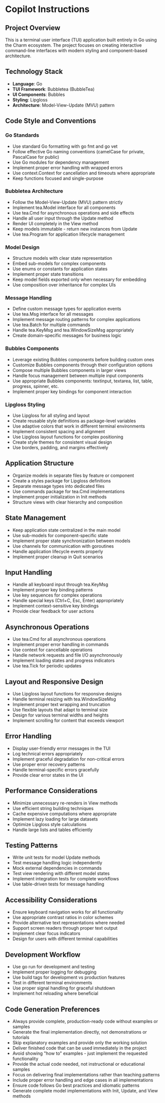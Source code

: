 # Copilot Instructions

## Project Overview

This is a terminal user interface (TUI) application built entirely in Go using the Charm ecosystem. The project focuses on creating interactive command-line interfaces with modern styling and component-based architecture.

## Technology Stack

- **Language**: Go
- **TUI Framework**: Bubbletea (BubbleTea)
- **UI Components**: Bubbles
- **Styling**: Lipgloss
- **Architecture**: Model-View-Update (MVU) pattern

## Code Style and Conventions

### Go Standards

- Use standard Go formatting with go fmt and go vet
- Follow effective Go naming conventions (camelCase for private, PascalCase for public)
- Use Go modules for dependency management
- Implement proper error handling with wrapped errors
- Use context.Context for cancellation and timeouts where appropriate
- Keep functions focused and single-purpose

### Bubbletea Architecture

- Follow the Model-View-Update (MVU) pattern strictly
- Implement tea.Model interface for all components
- Use tea.Cmd for asynchronous operations and side effects
- Handle all user input through the Update method
- Render UI completely in the View method
- Keep models immutable - return new instances from Update
- Use tea.Program for application lifecycle management

### Model Design

- Structure models with clear state representation
- Embed sub-models for complex components
- Use enums or constants for application states
- Implement proper state transitions
- Keep model fields exported only when necessary for embedding
- Use composition over inheritance for complex UIs

### Message Handling

- Define custom message types for application events
- Use tea.Msg interface for all messages
- Implement message routing patterns for complex applications
- Use tea.Batch for multiple commands
- Handle tea.KeyMsg and tea.WindowSizeMsg appropriately
- Create domain-specific messages for business logic

### Bubbles Components

- Leverage existing Bubbles components before building custom ones
- Customize Bubbles components through their configuration options
- Compose multiple Bubbles components in larger views
- Handle focus management between multiple input components
- Use appropriate Bubbles components: textinput, textarea, list, table, progress, spinner, etc.
- Implement proper key bindings for component interaction

### Lipgloss Styling

- Use Lipgloss for all styling and layout
- Create reusable style definitions as package-level variables
- Use adaptive colors that work in different terminal environments
- Implement consistent spacing and alignment
- Use Lipgloss layout functions for complex positioning
- Create style themes for consistent visual design
- Use borders, padding, and margins effectively

## Application Structure
- Organize models in separate files by feature or component
- Create a styles package for Lipgloss definitions
- Separate message types into dedicated files
- Use commands package for tea.Cmd implementations
- Implement proper initialization in Init methods
- Structure views with clear hierarchy and composition

## State Management

- Keep application state centralized in the main model
- Use sub-models for component-specific state
- Implement proper state synchronization between models
- Use channels for communication with goroutines
- Handle application lifecycle events properly
- Implement proper cleanup in Quit scenarios

## Input Handling

- Handle all keyboard input through tea.KeyMsg
- Implement proper key binding patterns
- Use key sequences for complex operations
- Handle special keys (Ctrl+C, Esc, Enter) appropriately
- Implement context-sensitive key bindings
- Provide clear feedback for user actions

## Asynchronous Operations

- Use tea.Cmd for all asynchronous operations
- Implement proper error handling in commands
- Use context for cancellable operations
- Handle network requests and file I/O asynchronously
- Implement loading states and progress indicators
- Use tea.Tick for periodic updates

## Layout and Responsive Design

- Use Lipgloss layout functions for responsive designs
- Handle terminal resizing with tea.WindowSizeMsg
- Implement proper text wrapping and truncation
- Use flexible layouts that adapt to terminal size
- Design for various terminal widths and heights
- Implement scrolling for content that exceeds viewport

## Error Handling

- Display user-friendly error messages in the TUI
- Log technical errors appropriately
- Implement graceful degradation for non-critical errors
- Use proper error recovery patterns
- Handle terminal-specific errors gracefully
- Provide clear error states in the UI

## Performance Considerations

- Minimize unnecessary re-renders in View methods
- Use efficient string building techniques
- Cache expensive computations where appropriate
- Implement lazy loading for large datasets
- Optimize Lipgloss style calculations
- Handle large lists and tables efficiently

## Testing Patterns

- Write unit tests for model Update methods
- Test message handling logic independently
- Mock external dependencies in commands
- Test view rendering with different model states
- Implement integration tests for complete workflows
- Use table-driven tests for message handling

## Accessibility Considerations

- Ensure keyboard navigation works for all functionality
- Use appropriate contrast ratios in color schemes
- Provide alternative text representations where needed
- Support screen readers through proper text output
- Implement clear focus indicators
- Design for users with different terminal capabilities

## Development Workflow

- Use go run for development and testing
- Implement proper logging for debugging
- Use build tags for development vs production features
- Test in different terminal environments
- Use proper signal handling for graceful shutdown
- Implement hot reloading where beneficial

## Code Generation Preferences

- Always provide complete, production-ready code without examples or samples
- Generate the final implementation directly, not demonstrations or tutorials
- Skip explanatory examples and provide only the working solution
- Deliver finished code that can be used immediately in the project
- Avoid showing "how to" examples - just implement the requested functionality
- Provide the actual code needed, not instructional or educational samples
- Focus on delivering final implementations rather than teaching patterns
- Include proper error handling and edge cases in all implementations
- Ensure code follows Go best practices and idiomatic patterns
- Generate complete model implementations with Init, Update, and View methods